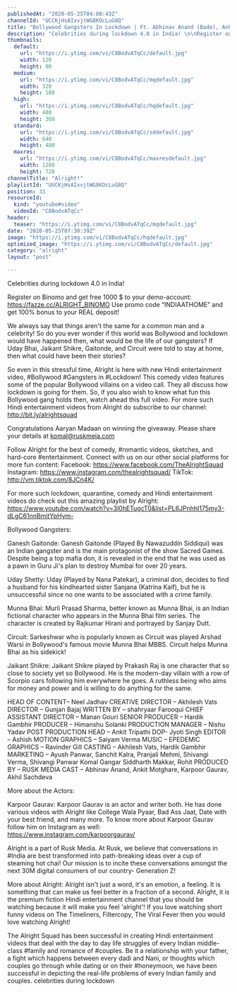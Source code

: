 ```yaml
---
publishedAt: "2020-05-25T04:00:43Z"
channelId: "UCCKjHsAIxvjtWG8KOcLuG8Q"
title: "Bollywood Gangsters In Lockdown | Ft. Abhinav Anand (Bade), Ankit Motghare, Karpoor & Akhil"
description: "Celebrities during lockdown 4.0 in India! \n\nRegister on Binomo and get free 1000 $ to your demo-account: https://fazze.cc/ALRIGHT_BINOMO\nUse promo code “INDIAATHOME” and get 100% bonus to your REAL deposit!\n\nWe always say that things aren't the same for a common man and a celebrity! So do you ever wonder if this world was Bollywood and lockdown would have happened then, what would be the life of our gangsters? If Uday Bhai, Jaikant Shikre, Gaitonde, and Circuit were told to stay at home, then what could have been their stories?\n\nSo even in this stressful time, Alright is here with new Hindi entertainment video, #Bollywood #Gangsters in #Lockdown! This comedy video features some of the popular Bollywood villains on a video call. They all discuss how lockdown is going for them. So, if you also wish to know what fun this Bollywood gang holds then, watch ahead this full video. For more such Hindi entertainment videos from Alright do subscribe to our channel: http://bit.ly/alrightsquad\n\nCongratulations Aaryan Madaan on winning the giveaway. Please share your details at komal@ruskmeia.com\n\nFollow Alright for the best of comedy, #romantic videos, sketches, and hard-core #entertainment. Connect with us on our other social platforms for more fun content: \nFacebook: https://www.facebook.com/TheAlrightSquad \nInstagram: https://www.instagram.com/thealrightsquad/ \nTikTok: http://vm.tiktok.com/8JCn4K/\n\nFor more such lockdown, quarantine, comedy and Hindi entertainment videos do check out this amazing playlist by Alright: https://www.youtube.com/watch?v=3l0hETugcT0&list=PL6JPnhhI175my3-dLgC61nnBmitYpHym-\n\nBollywood Gangsters:\n\nGanesh Gaitonde: Ganesh Gaitonde (Played By Nawazuddin Siddiqui) was an Indian gangster and is the main protagonist of the show Sacred Games. Despite being a top mafia don, it is revealed in the end that he was used as a pawn in Guru Ji's plan to destroy Mumbai for over 20 years.\n\nUday Shetty: Uday (Played by Nana Patekar), a criminal don, decides to find a husband for his kindhearted sister Sanjana (Katrina Kaif), but he is unsuccessful since no one wants to be associated with a crime family.\n\nMunna Bhai: Murli Prasad Sharma, better known as Munna Bhai, is an Indian fictional character who appears in the Munna Bhai film series. The character is created by Rajkumar Hirani and portrayed by Sanjay Dutt.\n\nCircuit: Sarkeshwar who is popularly known as Circuit was played Arshad Warsi in Bollywood's famous movie Munna Bhai MBBS. Circuit helps Munna Bhai as his sidekick!\n\nJaikant Shikre: Jaikant Shikre played by Prakash Raj is one character that so close to society yet so Bollywood. He is the modern-day villain with a row of Scorpio cars following him everywhere he goes. A ruthless being who aims for money and power and is willing to do anything for the same.\n\n\nHEAD OF CONTENT– Neel Jadhav\nCREATIVE DIRECTOR – Akhilesh Vats\nDIRECTOR – Gunjan Bajaj \nWRITTEN BY – shahryaar Farooqui \nCHIEF ASSISTANT DIRECTOR – Manan Gouri\nSENIOR PRODUCER – Hardik Gambhir\nPRODUCER – Himanshu Solanki\nPRODUCTION MANAGER – Nishu Yadav\nPOST PRODUCTION HEAD – Ankit Tripathi\nDOP- Jyoti Singh\nEDITOR – Ashish\nMOTION GRAPHICS – Saiyam Verma \nMUSIC – EPEDEMIC\nGRAPHICS – Ravinder Gill\nCASTING – Akhilesh Vats, Hardik Gambhir\nMARKETING – Ayush Panwar, Sanchit Kalra, Pranjali Mehmi, Shivangi Verma, Shivangi Panwar Komal Gangar Siddharth Makkar, Rohit\nPRODUCED BY – RUSK MEDIA\nCAST – Abhinav Anand, Ankit Motghare, Karpoor Gaurav, Akhil Sachdeva \n\nMore about the Actors:\n\nKarpoor Gaurav: Karpoor Gaurav is an actor and writer both. He has done various videos with Alright like College Wala Pyaar, Bad Ass Jaat, Date with your best friend, and many more. To know more about Karpoor Gaurav follow him on Instagram as well: https://www.instagram.com/karpoorgaurav/\n\nAlright is a part of Rusk Media. At Rusk, we believe that conversations in #India are best transformed into path-breaking ideas over a cup of steaming hot chai! Our mission is to incite these conversations amongst the next 30M digital consumers of our country- Generation Z!\n\nMore about Alright: Alright isn't just a word, it's an emotion, a feeling. It is something that can make us feel better in a fraction of a second. Alright, it is the premium fiction Hindi entertainment channel that you should be watching because it will make you feel 'alright'! If you love watching short funny videos on The Timeliners, Filtercopy, The Viral Fever then you would love watching Alright!\n\nThe Alright Squad has been successful in creating Hindi entertainment videos that deal with the day to day life struggles of every Indian middle-class #family and romance of #couples. Be it a relationship with your father, a fight which happens between every dadi and Nani, or thoughts which couples go through while dating or on their #honeymoon, we have been successful in depicting the real-life problems of every Indian family and couples. celebrities during lockdown"
thumbnails:
  default:
    url: "https://i.ytimg.com/vi/C8BodvATqCc/default.jpg"
    width: 120
    height: 90
  medium:
    url: "https://i.ytimg.com/vi/C8BodvATqCc/mqdefault.jpg"
    width: 320
    height: 180
  high:
    url: "https://i.ytimg.com/vi/C8BodvATqCc/hqdefault.jpg"
    width: 480
    height: 360
  standard:
    url: "https://i.ytimg.com/vi/C8BodvATqCc/sddefault.jpg"
    width: 640
    height: 480
  maxres:
    url: "https://i.ytimg.com/vi/C8BodvATqCc/maxresdefault.jpg"
    width: 1280
    height: 720
channelTitle: "Alright!"
playlistId: "UUCKjHsAIxvjtWG8KOcLuG8Q"
position: 33
resourceId:
  kind: "youtube#video"
  videoId: "C8BodvATqCc"
header:
  teaser: "https://i.ytimg.com/vi/C8BodvATqCc/mqdefault.jpg"
date: "2020-05-25T07:30:39Z"
image: "https://i.ytimg.com/vi/C8BodvATqCc/hqdefault.jpg"
optimized_image: "https://i.ytimg.com/vi/C8BodvATqCc/default.jpg"
category: "alright"
layout: "post"

---
```

Celebrities during lockdown 4.0 in India! 

Register on Binomo and get free 1000 $ to your demo-account: https://fazze.cc/ALRIGHT_BINOMO
Use promo code “INDIAATHOME” and get 100% bonus to your REAL deposit!

We always say that things aren't the same for a common man and a celebrity! So do you ever wonder if this world was Bollywood and lockdown would have happened then, what would be the life of our gangsters? If Uday Bhai, Jaikant Shikre, Gaitonde, and Circuit were told to stay at home, then what could have been their stories?

So even in this stressful time, Alright is here with new Hindi entertainment video, #Bollywood #Gangsters in #Lockdown! This comedy video features some of the popular Bollywood villains on a video call. They all discuss how lockdown is going for them. So, if you also wish to know what fun this Bollywood gang holds then, watch ahead this full video. For more such Hindi entertainment videos from Alright do subscribe to our channel: http://bit.ly/alrightsquad

Congratulations Aaryan Madaan on winning the giveaway. Please share your details at komal@ruskmeia.com

Follow Alright for the best of comedy, #romantic videos, sketches, and hard-core #entertainment. Connect with us on our other social platforms for more fun content: 
Facebook: https://www.facebook.com/TheAlrightSquad 
Instagram: https://www.instagram.com/thealrightsquad/ 
TikTok: http://vm.tiktok.com/8JCn4K/

For more such lockdown, quarantine, comedy and Hindi entertainment videos do check out this amazing playlist by Alright: https://www.youtube.com/watch?v=3l0hETugcT0&list=PL6JPnhhI175my3-dLgC61nnBmitYpHym-

Bollywood Gangsters:

Ganesh Gaitonde: Ganesh Gaitonde (Played By Nawazuddin Siddiqui) was an Indian gangster and is the main protagonist of the show Sacred Games. Despite being a top mafia don, it is revealed in the end that he was used as a pawn in Guru Ji's plan to destroy Mumbai for over 20 years.

Uday Shetty: Uday (Played by Nana Patekar), a criminal don, decides to find a husband for his kindhearted sister Sanjana (Katrina Kaif), but he is unsuccessful since no one wants to be associated with a crime family.

Munna Bhai: Murli Prasad Sharma, better known as Munna Bhai, is an Indian fictional character who appears in the Munna Bhai film series. The character is created by Rajkumar Hirani and portrayed by Sanjay Dutt.

Circuit: Sarkeshwar who is popularly known as Circuit was played Arshad Warsi in Bollywood's famous movie Munna Bhai MBBS. Circuit helps Munna Bhai as his sidekick!

Jaikant Shikre: Jaikant Shikre played by Prakash Raj is one character that so close to society yet so Bollywood. He is the modern-day villain with a row of Scorpio cars following him everywhere he goes. A ruthless being who aims for money and power and is willing to do anything for the same.


HEAD OF CONTENT– Neel Jadhav
CREATIVE DIRECTOR – Akhilesh Vats
DIRECTOR – Gunjan Bajaj 
WRITTEN BY – shahryaar Farooqui 
CHIEF ASSISTANT DIRECTOR – Manan Gouri
SENIOR PRODUCER – Hardik Gambhir
PRODUCER – Himanshu Solanki
PRODUCTION MANAGER – Nishu Yadav
POST PRODUCTION HEAD – Ankit Tripathi
DOP- Jyoti Singh
EDITOR – Ashish
MOTION GRAPHICS – Saiyam Verma 
MUSIC – EPEDEMIC
GRAPHICS – Ravinder Gill
CASTING – Akhilesh Vats, Hardik Gambhir
MARKETING – Ayush Panwar, Sanchit Kalra, Pranjali Mehmi, Shivangi Verma, Shivangi Panwar Komal Gangar Siddharth Makkar, Rohit
PRODUCED BY – RUSK MEDIA
CAST – Abhinav Anand, Ankit Motghare, Karpoor Gaurav, Akhil Sachdeva 

More about the Actors:

Karpoor Gaurav: Karpoor Gaurav is an actor and writer both. He has done various videos with Alright like College Wala Pyaar, Bad Ass Jaat, Date with your best friend, and many more. To know more about Karpoor Gaurav follow him on Instagram as well: https://www.instagram.com/karpoorgaurav/

Alright is a part of Rusk Media. At Rusk, we believe that conversations in #India are best transformed into path-breaking ideas over a cup of steaming hot chai! Our mission is to incite these conversations amongst the next 30M digital consumers of our country- Generation Z!

More about Alright: Alright isn't just a word, it's an emotion, a feeling. It is something that can make us feel better in a fraction of a second. Alright, it is the premium fiction Hindi entertainment channel that you should be watching because it will make you feel 'alright'! If you love watching short funny videos on The Timeliners, Filtercopy, The Viral Fever then you would love watching Alright!

The Alright Squad has been successful in creating Hindi entertainment videos that deal with the day to day life struggles of every Indian middle-class #family and romance of #couples. Be it a relationship with your father, a fight which happens between every dadi and Nani, or thoughts which couples go through while dating or on their #honeymoon, we have been successful in depicting the real-life problems of every Indian family and couples. celebrities during lockdown